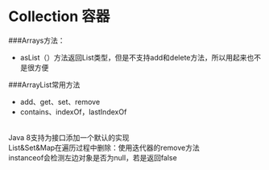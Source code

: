 Collection 容器
======

###Arrays方法：
* asList（）方法返回List类型，但是不支持add和delete方法，所以用起来也不是很方便

###ArrayList常用方法
* add、get、set、remove
* contains、indexOf，lastIndexOf

<br>
Java 8支持为接口添加一个默认的实现
<br>
List&Set&Map在遍历过程中删除：使用迭代器的remove方法
<br>
instanceof会检测左边对象是否为null，若是返回false
